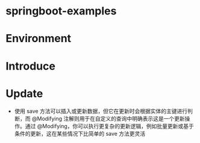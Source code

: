 # springboot-examples
# Environment
# Introduce
# Update
- 使用 save 方法可以插入或更新数据，但它在更新时会根据实体的主键进行判断，而 @Modifying 注解则用于在自定义的查询中明确表示这是一个更新操作。通过 @Modifying，你可以执行更复杂的更新逻辑，例如批量更新或基于条件的更新，这在某些情况下比简单的 save 方法更灵活